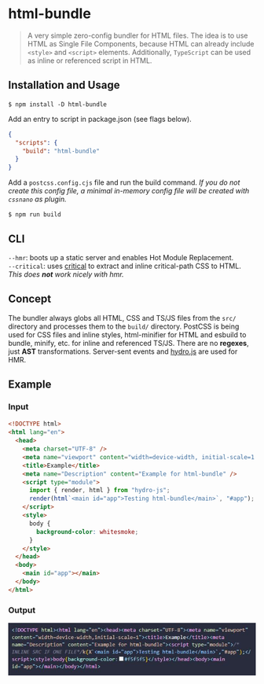 # html-bundle

> A very simple zero-config bundler for HTML files. The idea is to use HTML as Single File Components, because HTML can already include `<style>` and `<script>` elements. Additionally, `TypeScript` can be used as inline or referenced script in HTML.

## Installation and Usage

```properties
$ npm install -D html-bundle
```

Add an entry to script in package.json (see flags below).

```json
{
  "scripts": {
    "build": "html-bundle"
  }
}
```

Add a `postcss.config.cjs` file and run the build command.
<em>If you do not create this config file, a minimal in-memory config file will be created with `cssnano` as plugin.</em>

```properties
$ npm run build
```

## CLI

`--hmr`: boots up a static server and enables Hot Module Replacement.<br>
`--critical`: uses [critical](https://www.npmjs.com/package/critical) to extract and inline critical-path CSS to HTML.<em> This does <strong>not</strong> work nicely with hmr.</em>

## Concept

The bundler always globs all HTML, CSS and TS/JS files from the `src/` directory and processes them to the `build/` directory. PostCSS is being used for CSS files and inline styles, html-minifier for HTML and esbuild to bundle, minify, etc. for inline and referenced TS/JS. There are no <strong>regexes</strong>, just <strong>AST</strong> transformations. Server-sent events and [hydro.js](https://github.com/Krutsch/hydro-js) are used for HMR.

## Example

### Input

```html
<!DOCTYPE html>
<html lang="en">
  <head>
    <meta charset="UTF-8" />
    <meta name="viewport" content="width=device-width, initial-scale=1.0" />
    <title>Example</title>
    <meta name="Description" content="Example for html-bundle" />
    <script type="module">
      import { render, html } from "hydro-js";
      render(html`<main id="app">Testing html-bundle</main>`, "#app");
    </script>
    <style>
      body {
        background-color: whitesmoke;
      }
    </style>
  </head>
  <body>
    <main id="app"></main>
  </body>
</html>
```

### Output

![Output](output.JPG)
